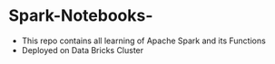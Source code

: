 # Spark-Notebooks-

* This repo contains all learning of Apache Spark and its Functions 
* Deployed on Data Bricks Cluster 
